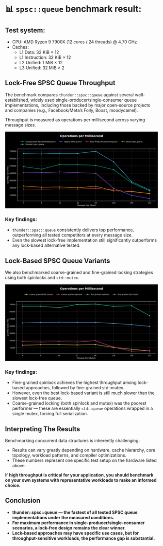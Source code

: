 # 📊 `spsc::queue` benchmark result:

## Test system:
* CPU: AMD Ryzen 9 7900X (12 cores / 24 threads) @ 4.70 GHz
* Caches:
  * L1 Data: 32 KiB × 12
  * L1 Instruction: 32 KiB × 12
  * L2 Unified: 1 MiB × 12
  * L3 Unified: 32 MiB × 2

## Lock-Free SPSC Queue Throughput
The benchmark compares `thunder::spsc::queue` against several well-established, widely used single-producer/single-consumer queue implementations, including those backed by major open-source projects and companies (e.g., Facebook/Meta’s Folly, Boost, moodycamel).

Throughput is measured as operations per millisecond across varying message sizes.

![SPSC Queue Throughput](benchmark/spsc_bench.svg)

### Key findings:
* `thunder::spsc::queue` consistently delivers top performance, outperforming all tested competitors at every message size.
* Even the slowest lock-free implementation still significantly outperforms any lock-based alternative tested.

## Lock-Based SPSC Queue Variants
We also benchmarked coarse-grained and fine-grained locking strategies using both spinlocks and `std::mutex`.

![SPSC Queue Throughput](benchmark/spsc_bench_locks.svg)

### Key findings:
* Fine-grained spinlock achieves the highest throughput among lock-based approaches, followed by fine-grained std::mutex.
* However, even the best lock-based variant is still much slower than the slowest lock-free queue.
* Coarse-grained locking (both spinlock and mutex) was the poorest performer — these are essentially `std::queue` operations wrapped in a single mutex, forcing full serialization.

## Interpreting The Results
Benchmarking concurrent data structures is inherently challenging:
* Results can vary greatly depending on hardware, cache hierarchy, core topology, workload patterns, and compiler optimizations.
* These numbers represent one specific test setup on the hardware listed above.
  
If <b>high throughput<b> is critical for your application, you should benchmark on your own systems with representative workloads to make an informed choice.

## Conclusion
* thunder::spsc::queue — the fastest of all tested SPSC queue implementations under the measured conditions.
* For maximum performance in single-producer/single-consumer scenarios, a lock-free design remains the clear winner.
* Lock-based approaches may have specific use cases, but for throughput-sensitive workloads, the performance gap is substantial.

